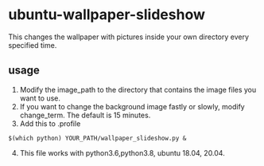 # ubuntu-wallpaper-slideshow
This changes the wallpaper with pictures inside your own directory every specified time.

## usage
1. Modify the image_path to the directory that contains the image files you want to use.
2. If you want to change the background image fastly or slowly, modify change_term. The default is 15 minutes.
3. Add this to .profile 
```
$(which python) YOUR_PATH/wallpaper_slideshow.py &
```
4. This file works with python3.6,python3.8, ubuntu 18.04, 20.04.

